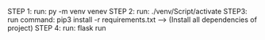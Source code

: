 STEP 1: run: py -m venv venev
STEP 2: run: ./venv/Script/activate
STEP3: run command: pip3 install -r requirements.txt --> (Install all dependencies of project)
STEP 4: run: flask run
